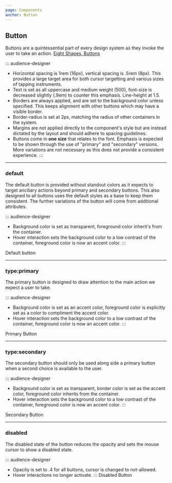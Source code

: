 ```yaml
---
page: Components
anchor: Button
---
```


## Button

Buttons are a quintessential part of every design system as they invoke the user to take an action. [Eight Shapes, Buttons](https://medium.com/eightshapes-llc/buttons-in-design-systems-eac3acf7e23)

::: audience-designer
- Horizontal spacing is 1rem (16px), vertical spacing is .5rem (8px). This provides a large target area for both cursor targetting and various sizes of tapping instruments.
- Text is set as all uppercase and medium weight (500), font-size is decreased slightly (.9em) to counter this emphasis. Line-height at 1.5.
- Borders are always applied, and are set to the background color unless specified. This keeps alignment with other buttons which may have a visible border.
- Border-radius is set at 2px, matching the radius of other containers in the system.
- Margins are not applied directly to the component's style but are instead dictated by the layout and should adhere to spacing guidelines.
- Buttons come in **one size** that relates to the font. Emphasis is expected to be shown through the use of "primary" and "secondary" versions. More variations are not necessary as this does not provide a consistent experience.
:::

___

### default
The default button is provided without standout colors as it expects to target anciliary actions beyond primary and secondary buttons. This also designed to all buttons uses the default styles as a base to keep them consistent. The further variations of the button will come from additional attributes.

::: audience-designer
- Background color is set as transparent, foreground color inherit's from the container.
- Hover interaction sets the background color to a low contrast of the container, foreground color is now an accent color.
:::

<blu-button selfdocument>Default button</blu-button>

---

### type:primary
The primary button is designed to draw attention to the main action we expect a user to take.

::: audience-designer
- Background color is set as an accent color, foreground color is explicitly set as a color to compliment the accent color.
- Hover interaction sets the background color to a low contrast of the container, foreground color is now an accent color.
:::

<blu-button selfdocument type="primary">Primary Button</blu-button>

---

### type:secondary
The secondary button should only be used along side a primary button when a second choice is available to the user.

::: audience-designer
- Background color is set as transparent, border color is set as the accent color, foreground color inherits from the container.
- Hover interaction sets the background color to a low contrast of the container, foreground color is now an accent color.
:::

<blu-button selfdocument type="secondary">Secondary Button</blu-button>

---

### disabled
The disabled state of the button reduces the opacity and sets the mouse cursor to show a disabled state.

::: audience-designer
- Opacity is set to .4 for all buttons, cursor is changed to not-allowed.
- Hover interactions no longer activate.
:::
<blu-button selfdocument disabled>Disabled Button</blu-button>

